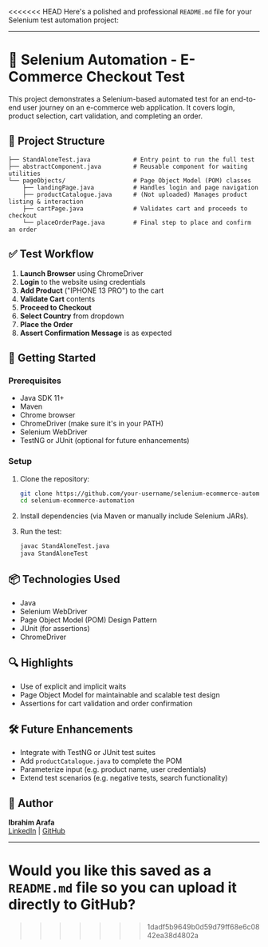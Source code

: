 <<<<<<< HEAD
Here's a polished and professional `README.md` file for your Selenium test automation project:

---

# 🧪 Selenium Automation - E-Commerce Checkout Test

This project demonstrates a Selenium-based automated test for an end-to-end user journey on an e-commerce web application. It covers login, product selection, cart validation, and completing an order.

## 📌 Project Structure

```
├── StandAloneTest.java            # Entry point to run the full test
├── abstractComponent.java         # Reusable component for waiting utilities
└── pageObjects/                   # Page Object Model (POM) classes
    ├── landingPage.java           # Handles login and page navigation
    ├── productCatalogue.java      # (Not uploaded) Manages product listing & interaction
    ├── cartPage.java              # Validates cart and proceeds to checkout
    └── placeOrderPage.java        # Final step to place and confirm an order
```

## ✅ Test Workflow

1. **Launch Browser** using ChromeDriver
2. **Login** to the website using credentials
3. **Add Product** ("IPHONE 13 PRO") to the cart
4. **Validate Cart** contents
5. **Proceed to Checkout**
6. **Select Country** from dropdown
7. **Place the Order**
8. **Assert Confirmation Message** is as expected

## 🚀 Getting Started

### Prerequisites

- Java SDK 11+
- Maven
- Chrome browser
- ChromeDriver (make sure it's in your PATH)
- Selenium WebDriver
- TestNG or JUnit (optional for future enhancements)

### Setup

1. Clone the repository:
   ```bash
   git clone https://github.com/your-username/selenium-ecommerce-automation.git
   cd selenium-ecommerce-automation
   ```

2. Install dependencies (via Maven or manually include Selenium JARs).

3. Run the test:
   ```bash
   javac StandAloneTest.java
   java StandAloneTest
   ```

## 📦 Technologies Used

- Java
- Selenium WebDriver
- Page Object Model (POM) Design Pattern
- JUnit (for assertions)
- ChromeDriver

## 🔍 Highlights

- Use of explicit and implicit waits
- Page Object Model for maintainable and scalable test design
- Assertions for cart validation and order confirmation

## 🛠️ Future Enhancements

- Integrate with TestNG or JUnit test suites
- Add `productCatalogue.java` to complete the POM
- Parameterize input (e.g. product name, user credentials)
- Extend test scenarios (e.g. negative tests, search functionality)

## 👤 Author

**Ibrahim Arafa**  
[LinkedIn](https://www.linkedin.com/in/ibrahim-arafa/) | [GitHub](https://github.com/ibrahim3rafa)

---

Would you like this saved as a `README.md` file so you can upload it directly to GitHub?
=======

>>>>>>> 1dadf5b9649b0d59d79ff68e6c0842ea38d4802a
